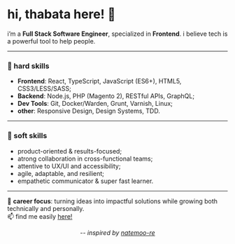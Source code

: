# hi, thabata here! 👋

i’m a **Full Stack Software Engineer**, specialized in **Frontend**.
i believe tech is a powerful tool to help people.

---

### 🔧 hard skills
- **Frontend**: React, TypeScript, JavaScript (ES6+), HTML5, CSS3/LESS/SASS;
- **Backend**: Node.js, PHP (Magento 2), RESTful APIs, GraphQL;
- **Dev Tools**: Git, Docker/Warden, Grunt, Varnish, Linux;
- **other**: Responsive Design, Design Systems, TDD.

---

### 🌱 soft skills
- product-oriented & results-focused;
- atrong collaboration in cross-functional teams;
- attentive to UX/UI and accessibility;
- agile, adaptable, and resilient;
- empathetic communicator & super fast learner.

---

📌 **career focus**: turning ideas into impactful solutions while growing both technically and personally.  
📫 find me easily [here!](https://www.linkedin.com/in/thabatadornelas/)

<p align="center">
  <i>-- inspired by <a href="https://github.com/natemoo-re">natemoo-re</a></i>
</p>
